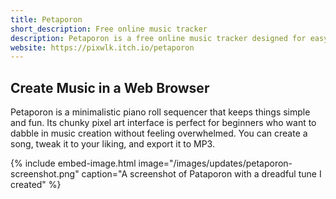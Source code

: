```yaml
---
title: Petaporon
short_description: Free online music tracker
description: Petaporon is a free online music tracker designed for easy music creation.
website: https://pixwlk.itch.io/petaporon
---
```

## Create Music in a Web Browser

Petaporon is a minimalistic piano roll sequencer that keeps things simple and fun. Its chunky pixel art interface is perfect for beginners who want to dabble in music creation without feeling overwhelmed. You can create a song, tweak it to your liking, and export it to MP3.

{% include embed-image.html image="/images/updates/petaporon-screenshot.png" caption="A screenshot of Pataporon with a dreadful tune I created" %}